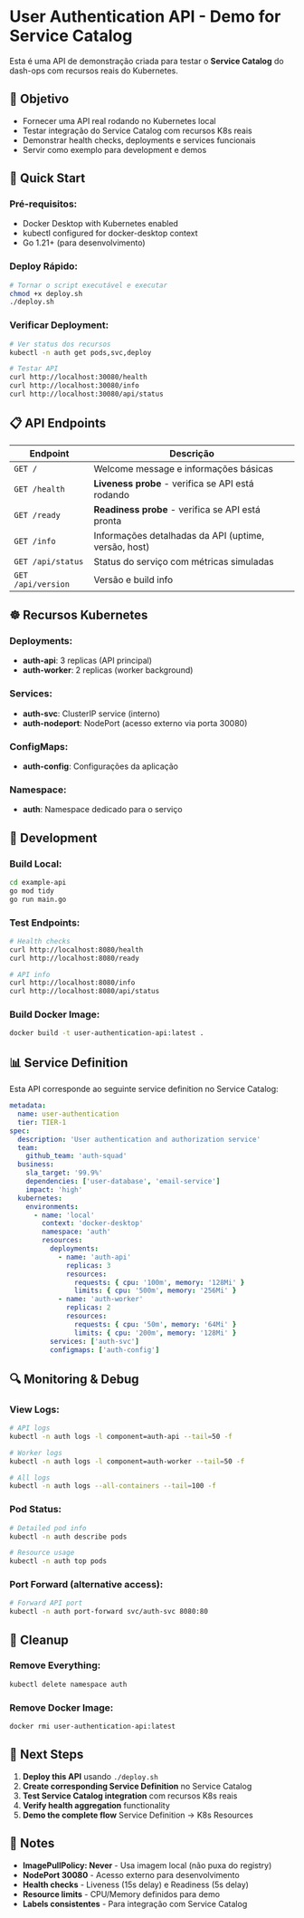 # User Authentication API - Demo for Service Catalog

Esta é uma API de demonstração criada para testar o **Service Catalog** do dash-ops com recursos reais do Kubernetes.

## 🎯 **Objetivo**

- Fornecer uma API real rodando no Kubernetes local
- Testar integração do Service Catalog com recursos K8s reais
- Demonstrar health checks, deployments e services funcionais
- Servir como exemplo para development e demos

## 🚀 **Quick Start**

### **Pré-requisitos:**

- Docker Desktop with Kubernetes enabled
- kubectl configured for docker-desktop context
- Go 1.21+ (para desenvolvimento)

### **Deploy Rápido:**

```bash
# Tornar o script executável e executar
chmod +x deploy.sh
./deploy.sh
```

### **Verificar Deployment:**

```bash
# Ver status dos recursos
kubectl -n auth get pods,svc,deploy

# Testar API
curl http://localhost:30080/health
curl http://localhost:30080/info
curl http://localhost:30080/api/status
```

## 📋 **API Endpoints**

| Endpoint           | Descrição                                            |
| ------------------ | ---------------------------------------------------- |
| `GET /`            | Welcome message e informações básicas                |
| `GET /health`      | **Liveness probe** - verifica se API está rodando    |
| `GET /ready`       | **Readiness probe** - verifica se API está pronta    |
| `GET /info`        | Informações detalhadas da API (uptime, versão, host) |
| `GET /api/status`  | Status do serviço com métricas simuladas             |
| `GET /api/version` | Versão e build info                                  |

## ☸️ **Recursos Kubernetes**

### **Deployments:**

- **auth-api**: 3 replicas (API principal)
- **auth-worker**: 2 replicas (worker background)

### **Services:**

- **auth-svc**: ClusterIP service (interno)
- **auth-nodeport**: NodePort (acesso externo via porta 30080)

### **ConfigMaps:**

- **auth-config**: Configurações da aplicação

### **Namespace:**

- **auth**: Namespace dedicado para o serviço

## 🔧 **Development**

### **Build Local:**

```bash
cd example-api
go mod tidy
go run main.go
```

### **Test Endpoints:**

```bash
# Health checks
curl http://localhost:8080/health
curl http://localhost:8080/ready

# API info
curl http://localhost:8080/info
curl http://localhost:8080/api/status
```

### **Build Docker Image:**

```bash
docker build -t user-authentication-api:latest .
```

## 📊 **Service Definition**

Esta API corresponde ao seguinte service definition no Service Catalog:

```yaml
metadata:
  name: user-authentication
  tier: TIER-1
spec:
  description: 'User authentication and authorization service'
  team:
    github_team: 'auth-squad'
  business:
    sla_target: '99.9%'
    dependencies: ['user-database', 'email-service']
    impact: 'high'
  kubernetes:
    environments:
      - name: 'local'
        context: 'docker-desktop'
        namespace: 'auth'
        resources:
          deployments:
            - name: 'auth-api'
              replicas: 3
              resources:
                requests: { cpu: '100m', memory: '128Mi' }
                limits: { cpu: '500m', memory: '256Mi' }
            - name: 'auth-worker'
              replicas: 2
              resources:
                requests: { cpu: '50m', memory: '64Mi' }
                limits: { cpu: '200m', memory: '128Mi' }
          services: ['auth-svc']
          configmaps: ['auth-config']
```

## 🔍 **Monitoring & Debug**

### **View Logs:**

```bash
# API logs
kubectl -n auth logs -l component=auth-api --tail=50 -f

# Worker logs
kubectl -n auth logs -l component=auth-worker --tail=50 -f

# All logs
kubectl -n auth logs --all-containers --tail=100 -f
```

### **Pod Status:**

```bash
# Detailed pod info
kubectl -n auth describe pods

# Resource usage
kubectl -n auth top pods
```

### **Port Forward (alternative access):**

```bash
# Forward API port
kubectl -n auth port-forward svc/auth-svc 8080:80
```

## 🧹 **Cleanup**

### **Remove Everything:**

```bash
kubectl delete namespace auth
```

### **Remove Docker Image:**

```bash
docker rmi user-authentication-api:latest
```

## 🎯 **Next Steps**

1. **Deploy this API** usando `./deploy.sh`
2. **Create corresponding Service Definition** no Service Catalog
3. **Test Service Catalog integration** com recursos K8s reais
4. **Verify health aggregation** functionality
5. **Demo the complete flow** Service Definition → K8s Resources

## 📝 **Notes**

- **ImagePullPolicy: Never** - Usa imagem local (não puxa do registry)
- **NodePort 30080** - Acesso externo para desenvolvimento
- **Health checks** - Liveness (15s delay) e Readiness (5s delay)
- **Resource limits** - CPU/Memory definidos para demo
- **Labels consistentes** - Para integração com Service Catalog
